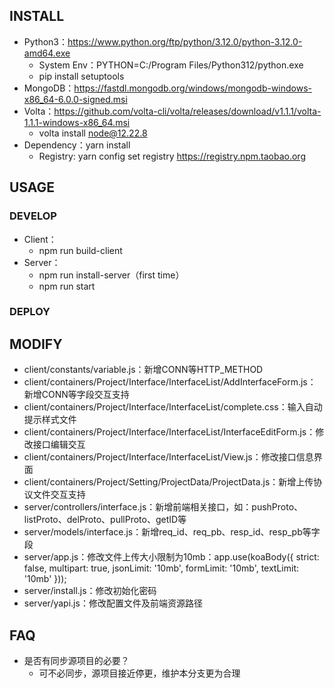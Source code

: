 ## INSTALL
- Python3：https://www.python.org/ftp/python/3.12.0/python-3.12.0-amd64.exe
  - System Env：PYTHON=C:/Program Files/Python312/python.exe
  - pip install setuptools
- MongoDB：https://fastdl.mongodb.org/windows/mongodb-windows-x86_64-6.0.0-signed.msi
- Volta：https://github.com/volta-cli/volta/releases/download/v1.1.1/volta-1.1.1-windows-x86_64.msi
  - volta install node@12.22.8
- Dependency：yarn install
  - Registry: yarn config set registry https://registry.npm.taobao.org

## USAGE
### DEVELOP
- Client：
  - npm run build-client
- Server：
  - npm run install-server（first time）
  - npm run start

### DEPLOY

## MODIFY
- client/constants/variable.js：新增CONN等HTTP_METHOD
- client/containers/Project/Interface/InterfaceList/AddInterfaceForm.js：新增CONN等字段交互支持
- client/containers/Project/Interface/InterfaceList/complete.css：输入自动提示样式文件
- client/containers/Project/Interface/InterfaceList/InterfaceEditForm.js：修改接口编辑交互
- client/containers/Project/Interface/InterfaceList/View.js：修改接口信息界面
- client/containers/Project/Setting/ProjectData/ProjectData.js：新增上传协议文件交互支持
- server/controllers/interface.js：新增前端相关接口，如：pushProto、listProto、delProto、pullProto、getID等
- server/models/interface.js：新增req_id、req_pb、resp_id、resp_pb等字段
- server/app.js：修改文件上传大小限制为10mb：app.use(koaBody({ strict: false, multipart: true, jsonLimit: '10mb', formLimit: '10mb', textLimit: '10mb' }));
- server/install.js：修改初始化密码
- server/yapi.js：修改配置文件及前端资源路径

## FAQ
- 是否有同步源项目的必要？
  - 可不必同步，源项目接近停更，维护本分支更为合理